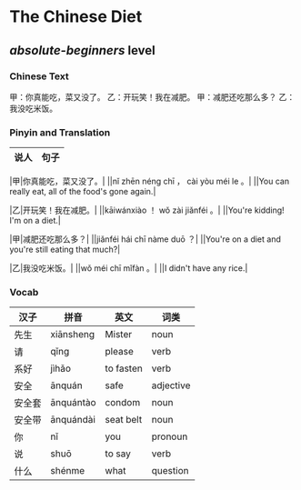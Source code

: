# The Chinese Diet
## *absolute-beginners* level

### Chinese Text
甲：你真能吃，菜又没了。
乙：开玩笑！我在减肥。
甲：减肥还吃那么多？
乙：我没吃米饭。

### Pinyin and Translation
|说人|句子|
|----|----|

|甲|你真能吃，菜又没了。|
||nǐ zhēn néng chī ， cài yòu méi le 。|
||You can really eat, all of the food's gone again.|

|乙|开玩笑！我在减肥。|
||kāiwánxiào ！ wǒ zài jiǎnféi 。|
||You're kidding! I'm on a diet.|

|甲|减肥还吃那么多？|
||jiǎnféi hái chī nàme duō ？|
||You're on a diet and you're still eating that much?|

|乙|我没吃米饭。|
||wǒ méi chī mǐfàn 。|
||I didn't have any rice.|
### Vocab
|汉子|拼音|英文|词类|
|----|----|----|----|
|先生|xiānsheng|Mister|noun|
|请|qǐng|please|verb|
|系好|jìhǎo|to fasten|verb|
|安全|ānquán|safe|adjective|
|安全套|ānquántào|condom|noun|
|安全带|ānquándài|seat belt|noun|
|你|nǐ|you|pronoun|
|说|shuō|to say|verb|
|什么|shénme|what|question|